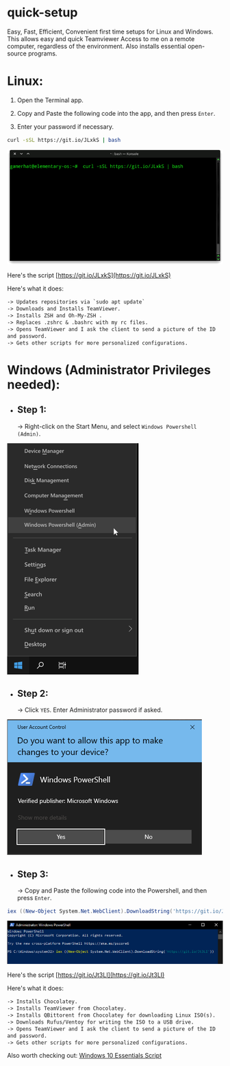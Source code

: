 # quick-setup
Easy, Fast, Efficient, Convenient first time setups for Linux and Windows. This allows easy and quick Teamviewer Access to me on a remote computer, regardless of the environment. Also installs essential open-source programs.

# Linux:

<!-- ## **Simple Process:**  -->

1. Open the Terminal app. 

2. Copy and Paste the following code into the app, and then press `Enter`.

3. Enter your password if necessary.

```bash
curl -sSL https://git.io/JLxkS | bash
```

![*Terminal*](https://raw.githubusercontent.com/gamerhat18/cybrdise-blog-hugo/master/content/posts/images/linux-terminal.png)


Here's the script [https://git.io/JLxkS](https://git.io/JLxkS)

Here's what it does:

    -> Updates repositories via `sudo apt update`
    -> Downloads and Installs TeamViewer.
    -> Installs ZSH and Oh-My-ZSH .
    -> Replaces .zshrc & .bashrc with my rc files.
    -> Opens TeamViewer and I ask the client to send a picture of the ID and password.
    -> Gets other scripts for more personalized configurations.

# Windows (Administrator Privileges needed):
- ## **Step 1:** 

    -> Right-click on the Start Menu, and select `Windows Powershell (Admin)`. 

![*Windows Submenu*](https://raw.githubusercontent.com/gamerhat18/cybrdise-blog-hugo/master/content/posts/images/windows-start-submenu.png)

- ## **Step 2:** 

    -> Click `YES`. Enter Administrator password if asked. 

![*Security Prompt*](https://raw.githubusercontent.com/gamerhat18/cybrdise-blog-hugo/master/content/posts/images/uacprompt.png)

- ## **Step 3:** 

    -> Copy and Paste the following code into the Powershell, and then press `Enter`.
```powershell
iex ((New-Object System.Net.WebClient).DownloadString('https://git.io/Jt3LI'))
```

![*Security Prompt*](https://raw.githubusercontent.com/gamerhat18/cybrdise-blog-hugo/master/content/posts/images/one-liner-powershell.png)

Here's the script [https://git.io/Jt3LI](https://git.io/Jt3LI)

Here's what it does:

    -> Installs Chocolatey.
    -> Installs TeamViewer from Chocolatey.
    -> Installs QBittorent from Chocolatey for downloading Linux ISO(s).
    -> Downloads Rufus/Ventoy for writing the ISO to a USB drive.
    -> Opens TeamViewer and I ask the client to send a picture of the ID and password.
    -> Gets other scripts for more personalized configurations.

Also worth checking out: [Windows 10 Essentials Script](https://github.com/gamerhat18/win10script)
